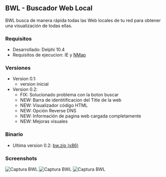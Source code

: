 ## BWL - Buscador Web Local

BWL busca de manera rápida todas las Web locales de tu red para obtener una visualización de todas ellas.

### Requisitos

* Desarrollado: Delphi 10.4
* Requisitos de ejecucion: IE y [NMap](https://nmap.org/download.html)

### Versiones

* Version 0.1:
   * version inicial
* Version 0.2:
   * FIX: Solucionado problema con la boton buscar
   * NEW: Barra de identitificacion del Title de la web
   * NEW: Visualizador código HTML
   * NEW: Opción Reverse DNS
   * NEW: Información de pagina web cargada completamente
   * NEW: Mejoras visuales

### Binario

* Ultima version 0.2: [bw.zip (x86)](https://github.com/amperis/bwl/raw/main/BINARIO/bw.zip)

### Screenshots

![Captura BWL](/images/Capture1.png)
![Captura BWL](/images/Capture2.png)
![Captura BWL](/images/Capture3.png)

